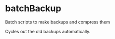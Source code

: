 # batchBackup
Batch scripts to make backups and compress them

Cycles out the old backups automatically.
